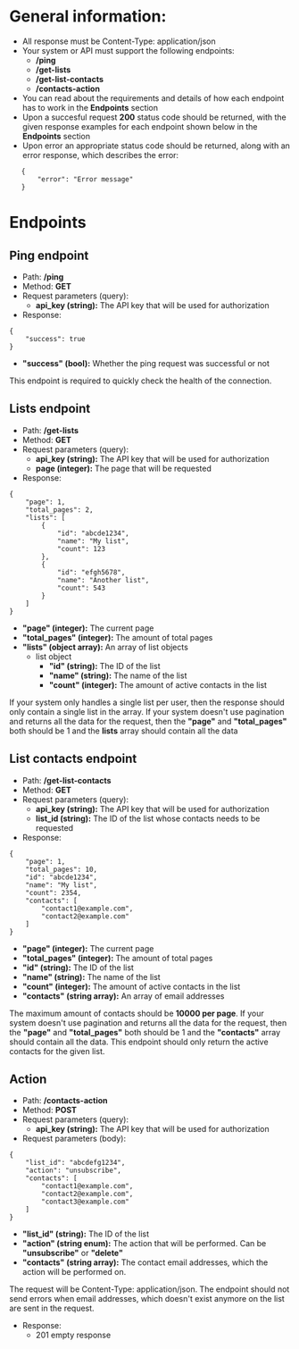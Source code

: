 # General information:

- All response must be Content-Type: application/json
- Your system or API must support the following endpoints:
    - **/ping**
    - **/get-lists**
    - **/get-list-contacts**
    - **/contacts-action**
- You can read about the requirements and details of how each endpoint has to work in the **Endpoints** section
- Upon a succesful request **200** status code should be returned, with the given response examples for each endpoint shown below in the **Endpoints** section
- Upon error an appropriate status code should be returned, along with an error response, which describes the error:
 ```
    {
        "error": "Error message"
    }
```

# Endpoints

## Ping endpoint
- Path: **/ping**
- Method: **GET**
- Request parameters (query):
    - **api_key (string):** The API key that will be used for authorization
- Response:
```
{
    "success": true
}
```
- **"success" (bool):** Whether the ping request was successful or not

This endpoint is required to quickly check the health of the connection.

## Lists endpoint
- Path: **/get-lists**
- Method: **GET**
- Request parameters (query):
    - **api_key (string):** The API key that will be used for authorization
    - **page (integer):** The page that will be requested
- Response:
```
{   
    "page": 1,
    "total_pages": 2,
    "lists": [
        {
            "id": "abcde1234",
            "name": "My list",
            "count": 123
        },
        {
            "id": "efgh5678",
            "name": "Another list",
            "count": 543
        }
    ]
}
```
- **"page" (integer):** The current page
- **"total_pages" (integer):** The amount of total pages
- **"lists" (object array):** An array of list objects
    - list object
        - **"id" (string):** The ID of the list
        - **"name" (string):** The name of the list
        - **"count" (integer):** The amount of active contacts in the list


If your system only handles a single list per user, then the response should only contain a single list in the array. If your system doesn't use pagination and returns all the data for the request, then the **"page"** and **"total_pages"** both should be 1 and the **lists** array should contain all the data

## List contacts endpoint
- Path: **/get-list-contacts**
- Method: **GET**
- Request parameters (query):
    - **api_key (string):** The API key that will be used for authorization
    - **list_id (string):** The ID of the list whose contacts needs to be requested
- Response:
```
{
    "page": 1,
    "total_pages": 10,
    "id": "abcde1234",
    "name": "My list",
    "count": 2354,
    "contacts": [
        "contact1@example.com",
        "contact2@example.com"
    ]
}
```
- **"page" (integer):** The current page
- **"total_pages" (integer):** The amount of total pages
- **"id" (string):** The ID of the list
- **"name" (string):** The name of the list
- **"count" (integer):** The amount of active contacts in the list
- **"contacts" (string array):** An array of email addresses

The maximum amount of contacts should be **10000 per page**. If your system doesn't use pagination and returns all the data for the request, then the **"page"** and **"total_pages"** both should be 1 and the **"contacts"** array should contain all the data. This endpoint should only return the active contacts for the given list.

## Action
- Path: **/contacts-action**
- Method: **POST**
- Request parameters (query):
    - **api_key (string):** The API key that will be used for authorization
- Request parameters (body):
```
{
    "list_id": "abcdefg1234",
    "action": "unsubscribe",
    "contacts": [
        "contact1@example.com",
        "contact2@example.com",
        "contact3@example.com"
    ]
}
```
- **"list_id" (string):** The ID of the list
- **"action" (string enum):** The action that will be performed. Can be **"unsubscribe"** or **"delete"**
- **"contacts" (string array):** The contact email addresses, which the action will be performed on.

The request will be Content-Type: application/json. The endpoint should not send errors when email addresses, which doesn't exist anymore on the list are sent in the request.

- Response:
    - 201 empty response

